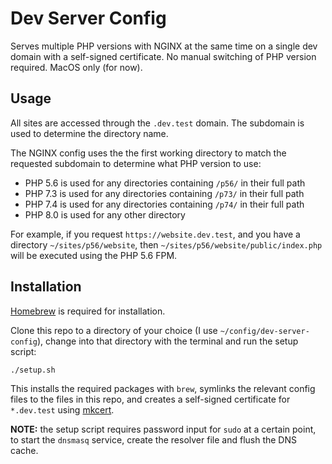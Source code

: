 # Dev Server Config

Serves multiple PHP versions with NGINX at the same time on a single dev domain with a self-signed certificate. No manual switching of PHP version required. MacOS only (for now).

## Usage

All sites are accessed through the `.dev.test` domain. The subdomain is used to determine the directory name.

The NGINX config uses the the first working directory to match the requested subdomain to determine what PHP version to use:

 * PHP 5.6 is used for any directories containing `/p56/` in their full path
 * PHP 7.3 is used for any directories containing `/p73/` in their full path
 * PHP 7.4 is used for any directories containing `/p74/` in their full path
 * PHP 8.0 is used for any other directory

For example, if you request `https://website.dev.test`, and you have a directory `~/sites/p56/website`, then `~/sites/p56/website/public/index.php` will be executed using the PHP 5.6 FPM.

## Installation

[Homebrew](https://brew.sh/) is required for installation.

Clone this repo to a directory of your choice (I use `~/config/dev-server-config`), change into that directory with the terminal and run the setup script:

```sh
./setup.sh
```

This installs the required packages with `brew`, symlinks the relevant config files to the files in this repo, and creates a self-signed certificate for `*.dev.test` using [mkcert](https://github.com/FiloSottile/mkcert).

**NOTE:** the setup script requires password input for `sudo` at a certain point, to start the `dnsmasq` service, create the resolver file and flush the DNS cache.

